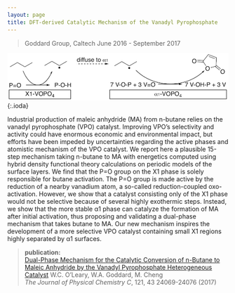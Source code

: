 ```yaml
---
layout: page
title: DFT-derived Catalytic Mechanism of the Vanadyl Pyrophosphate
---
```


> Goddard Group, Caltech 
> June 2016 - September 2017

![theme logo](vpo_scheme.png){:.ioda}


Industrial production of maleic anhydride (MA) from n-butane relies on the vanadyl pyrophosphate (VPO) catalyst. Improving VPO’s selectivity and activity could have enormous economic and environmental impact, but efforts have been impeded by uncertainties regarding the active phases and atomistic mechanism of the VPO catalyst. We report here a plausible 15-step mechanism taking n-butane to MA with energetics computed using hybrid density functional theory calculations on periodic models of the surface layers. We find that the P=O group on the X1 phase is solely responsible for butane activation. The P=O group is made active by the reduction of a nearby vanadium atom, a so-called reduction-coupled oxo-activation. However, we show that a catalyst consisting only of the X1 phase would not be selective because of several highly exothermic steps. Instead, we show that the more stable α1 phase can catalyze the formation of MA after initial activation, thus proposing and validating a dual-phase mechanism that takes butane to MA. Our new mechanism inspires the development of a more selective VPO catalyst containing small X1 regions highly separated by α1 surfaces.

> **publication:**   
> <a href = "https://pubs.acs.org/doi/abs/10.1021/acs.jpcc.7b07881" target = "_blank">Dual-Phase Mechanism for the Catalytic Conversion of n-Butane to Maleic Anhydride by the Vanadyl Pyrophosphate Heterogeneous Catalyst</a> 
> W.C. O’Leary, W.A. Goddard, M. Cheng   
> *The Journal of Physical Chemistry C*, 121, 43 24069-24076 (2017) 
